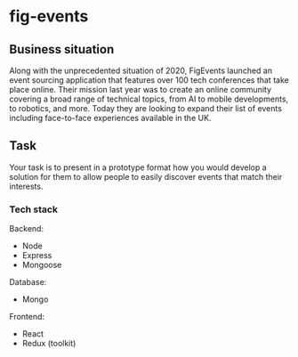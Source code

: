 # fig-events
## Business situation
Along with the unprecedented situation of 2020, FigEvents launched an event sourcing
application that features over 100 tech conferences that take place online. Their mission last
year was to create an online community covering a broad range of technical topics, from AI to
mobile developments, to robotics, and more. Today they are looking to expand their list of
events including face-to-face experiences available in the UK.

## Task
Your task is to present in a prototype format how you would develop a solution for them to allow
people to easily discover events that match their interests.

### Tech stack
Backend:
- Node
- Express
- Mongoose

Database:
- Mongo

Frontend:
- React
- Redux (toolkit)